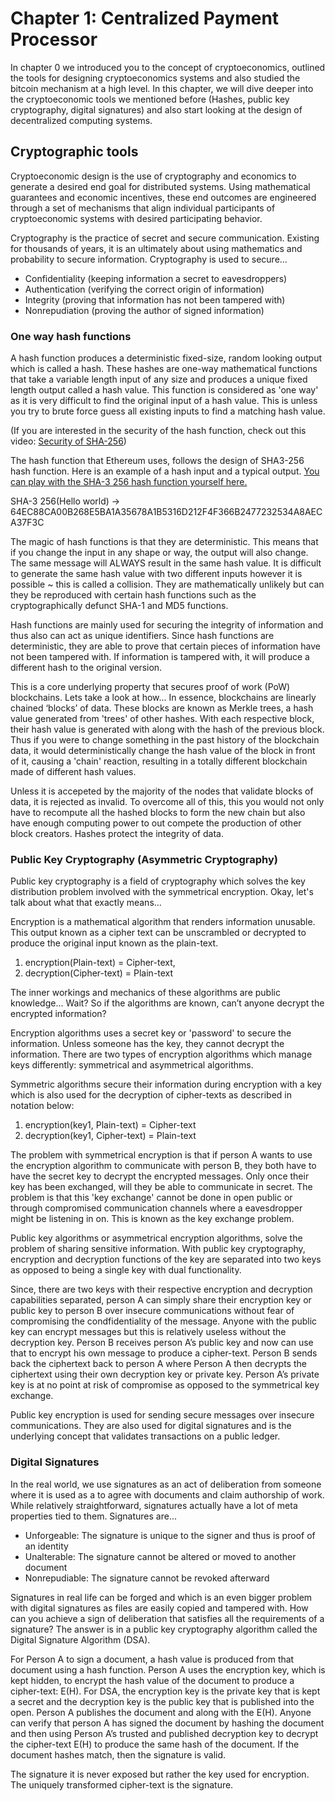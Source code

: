 # Chapter 1: Centralized Payment Processor

In chapter 0 we introduced you to the concept of cryptoeconomics, outlined the tools for designing cryptoeconomics systems and also studied the bitcoin mechanism at a high level. In this chapter, we will dive deeper into the cryptoeconomic tools we mentioned before (Hashes, public key cryptography, digital signatures) and also start looking at the design of decentralized computing systems.

## Cryptographic tools

Cryptoeconomic design is the use of cryptography and economics to generate a desired end goal for distributed systems. Using mathematical guarantees and economic incentives, these end outcomes are engineered through a set of mechanisms that align individual participants of cryptoeconomic systems with desired participating behavior. 

Cryptography is the practice of secret and secure communication. Existing for thousands of years, it is an ultimately about using mathematics and probability to secure information. Cryptography is used to secure... 
- Confidentiality (keeping information a secret to eavesdroppers)
- Authentication (verifying the correct origin of information)
- Integrity (proving that information has not been tampered with)
- Nonrepudiation (proving the author of signed information)

### One way hash functions

A hash function produces a deterministic fixed-size, random looking output which is called a hash. These hashes are one-way mathematical functions that take a variable length input of any size and produces a unique fixed length output called a hash value. This function is considered as 'one way' as it is very difficult to find the original input of a hash value. This is unless you try to brute force guess all existing inputs to find a matching hash value. 

(If you are interested in the security of the hash function, check out this video: [Security of SHA-256](https://www.youtube.com/watch?v=S9JGmA5_unY))

The hash function that Ethereum uses, follows the design of SHA3-256 hash function. Here is an example of a hash input and a typical output. [You can play with the SHA-3 256 hash function yourself here.](http://passwordsgenerator.net/sha256-hash-generator/)

SHA-3 256(Hello world) -> 64EC88CA00B268E5BA1A35678A1B5316D212F4F366B2477232534A8AECA37F3C

The magic of hash functions is that they are deterministic. This means that if you change the input in any shape or way, the output will also change. The same message will ALWAYS result in the same hash value. It is difficult to generate the same hash value with two different inputs however it is possible ~ this is called a collision. They are mathematically unlikely but can they be reproduced with certain hash functions such as the cryptographically defunct SHA-1 and MD5 functions. 

Hash functions are mainly used for securing the integrity of information and thus also can act as unique identifiers. Since hash functions are deterministic, they are able to prove that certain pieces of information have not been tampered with. If information is tampered with, it will produce a different hash to the original version. 

This is a core underlying property that secures proof of work (PoW) blockchains. Lets take a look at how... In essence, blockchains are linearly chained ‘blocks’ of data. These blocks are known as Merkle trees, a hash value generated from 'trees' of other hashes. With each respective block, their hash value is generated with along with the hash of the previous block. Thus if you were to change something in the past history of the blockchain data, it would deterministically change the hash value of the block in front of it, causing a 'chain' reaction, resulting in a totally different blockchain made of different hash values. 

Unless it is accepeted by the majority of the nodes that validate blocks of data, it is rejected as invalid. To overcome all of this, this you would not only have to recompute all the hashed blocks to form the new chain but also have enough computing power to out compete the production of other block creators. Hashes protect the integrity of data.

### Public Key Cryptography (Asymmetric Cryptography)

Public key cryptography is a field of cryptography which solves the key distribution problem involved with the symmetrical encryption. Okay, let's talk about what that exactly means… 

Encryption is a mathematical algorithm that renders information unusable. This output known as a cipher text can be unscrambled or decrypted to produce the original input known as the plain-text.

1. encryption(Plain-text) = Cipher-text, 
2. decryption(Cipher-text) = Plain-text

The inner workings and mechanics of these algorithms are public knowledge...  Wait? So if the algorithms are known, can’t anyone decrypt the encrypted information?

Encryption algorithms uses a secret key or 'password' to secure the information. Unless someone has the key, they cannot decrypt the information. There are two types of encryption algorithms which manage keys differently: symmetrical and asymmetrical algorithms.

Symmetric algorithms secure their information during encryption with a key which is also used for the decryption of cipher-texts as described in notation below:

1. encryption(key1, Plain-text) = Cipher-text
2. decryption(key1, Cipher-text) = Plain-text

The problem with symmetrical encryption is that if person A wants to use the encryption algorithm to communicate with person B, they both have to have the secret key to decrypt the encrypted messages. Only once their key has been exchanged, will they be able to communicate in secret. The problem is that this 'key exchange' cannot be done in open public or through compromised communication channels where a eavesdropper might be listening in on. This is known as the key exchange problem.

Public key algorithms or asymmetrical encryption algorithms, solve the problem of sharing sensitive information. With public key cryptography, encryption and decryption functions of the key are separated into two keys as opposed to being a single key with dual functionality.

Since, there are two keys with their respective encryption and decryption capabilities separated, person A can simply share their encryption key or public key to person B over insecure communications without fear of compromising the condfidentiality of the message. Anyone with the public key can encrypt messages but this is relatively useless without the decryption key. Person B receives person A’s public key and now can use that to encrypt his own message to produce a cipher-text. Person B sends back the ciphertext back to person A where Person A then decrypts the ciphertext using their own decryption key or private key. Person A’s private key is at no point at risk of compromise as opposed to the symmetrical key exchange.

Public key encryption is used for sending secure messages over insecure communications. They are also used for digital signatures and is the underlying concept that validates transactions on a public ledger.

### Digital Signatures

In the real world, we use signatures as an act of deliberation from someone where it is used as a to agree with documents and claim authorship of work. While relatively straightforward, signatures actually have a lot of meta properties tied to them. Signatures are...

- Unforgeable: The signature is unique to the signer and thus is proof of an identity
- Unalterable: The signature cannot be altered or moved to another document
- Nonrepudiable: The signature cannot be revoked afterward 

Signatures in real life can be forged and which is an even bigger problem with digital signatures as files are easily copied and tampered with. How can you achieve a sign of deliberation that satisfies all the requirements of a signature? The answer is in a public key cryptography algorithm called the Digital Signature Algorithm (DSA).

For Person A to sign a document, a hash value is produced from that document using a hash function. Person A uses the encryption key, which is kept hidden, to encrypt the hash value of the document to produce a cipher-text: E(H). For DSA, the encryption key is the private key that is kept a secret and the decryption key is the public key that is published into the open. Person A publishes the document and along with the E(H). Anyone can verify that person A has signed the document by hashing the document and then using Person A’s trusted and published decryption key to decrypt the cipher-text E(H) to produce the same hash of the document. If the document hashes match, then the signature is valid.

The signature it is never exposed but rather the key used for encryption. The uniquely transformed cipher-text is the signature.


